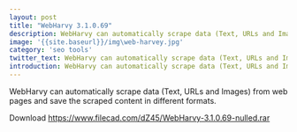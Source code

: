 ```yaml
---
layout: post
title: "WebHarvy 3.1.0.69"
description: WebHarvy can automatically scrape data (Text, URLs and Images) from web pages and save the scraped content in different formats.
image: '{{site.baseurl}}/img\web-harvey.jpg'
category: 'seo tools'
twitter_text: WebHarvy can automatically scrape data (Text, URLs and Images) from web pages.
introduction: WebHarvy can automatically scrape data (Text, URLs and Images) from web pages and save the scraped content in different formats.
---
```

WebHarvy can automatically scrape data (Text, URLs and Images) from web pages and save the scraped content in different formats.

Download
https://www.filecad.com/dZ45/WebHarvy-3.1.0.69-nulled.rar
